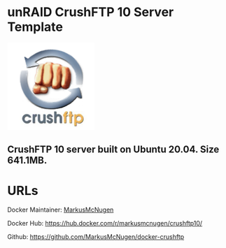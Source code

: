 [githubownerurl]: https://github.com/MarkusMcNugen
[preview]: https://raw.githubusercontent.com/MarkusMcNugen/docker-templates/master/crushftp10/crushftp.png "CrushFTP Logo"

# unRAID CrushFTP 10 Server Template

![alt text][preview]

## CrushFTP 10 server built on Ubuntu 20.04. Size 641.1MB.

# URLs
Docker Maintainer:
[MarkusMcNugen][githubownerurl]  

Docker Hub: https://hub.docker.com/r/markusmcnugen/crushftp10/

Github: https://github.com/MarkusMcNugen/docker-crushftp
